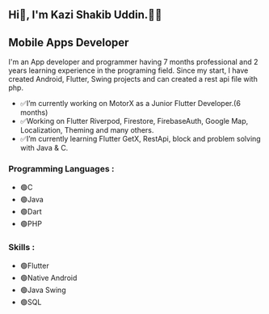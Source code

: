 ## Hi👋, I'm Kazi Shakib Uddin.👨‍💻
## **Mobile Apps Developer**
I'm an App developer and programmer having 7 months professional and 2 years learning experience in the programing field. 
Since my start, I have created Android, Flutter, Swing projects and can created a rest api file with php.
- ✅I’m currently working on MotorX as a Junior Flutter Developer.(6 months)
- ✅Working on Flutter Riverpod, Firestore, FirebaseAuth, Google Map, Localization, Theming and many others.
- ✅I’m currently learning Flutter GetX, RestApi, block and problem solving with Java & C.
### Programming Languages :
- 🟢C
- 🟢Java
- 🟢Dart
- 🟢PHP

### Skills :
- 🟢Flutter
- 🟢Native Android
- 🟢Java Swing
- 🟢SQL

